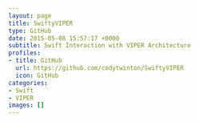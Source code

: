 ```yaml
---
layout: page
title: SwiftyVIPER
type: GitHub
date: 2015-05-08 15:57:17 +0000
subtitle: Swift Interaction with VIPER Architecture
profiles:
- title: GitHub
  url: https://github.com/codytwinton/SwiftyVIPER
  icon: GitHub
categories:
- Swift
- VIPER
images: []
---
```

